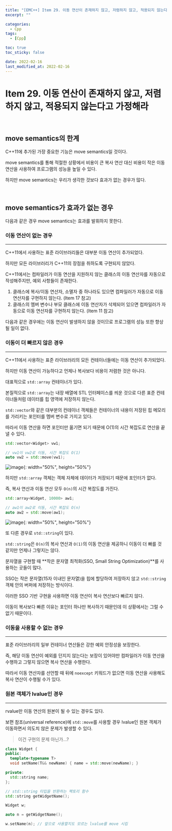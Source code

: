 ```yaml
---
title: "[EMC++] Item 29. 이동 연산이 존재하지 않고, 저렴하지 않고, 적용되지 않는다고 가정해라"
excerpt: ""

categories:
  - Cpp
tags:
  - [Cpp]

toc: true
toc_sticky: false

date: 2022-02-16
last_modified_at: 2022-02-16
---
```


# Item 29. 이동 연산이 존재하지 않고, 저렴하지 않고, 적용되지 않는다고 가정해라

<br>

## move semantics의 한계

C++11에 추가된 가장 중요한 기능은 move semantics일 것이다.

move semantics를 통해 적절한 상황에서 비용이 큰 복사 연산 대신 비용이 작은 이동 연산을 사용하여 프로그램의 성능을 높일 수 있다.

하지만 move semantics는 우리가 생각한 것보다 효과가 없는 경우가 많다.

<br>

## move semantics가 효과가 없는 경우

다음과 같은 경우 move semantics는 효과를 발휘하지 못한다.

### 이동 연산이 없는 경우
---
C++11에서 사용하는 표준 라이브러리들은 대부분 이동 연산이 추가되었다.

하지만 모든 라이브러리가 C++11의 장점을 취하도록 구현되지 않았다.

C++11에서는 컴파일러가 이동 연산을 지원하지 않는 클래스의 이동 연산자를 자동으로 작성해주지만, 예외 사항들이 존재한다.

1. 클래스에 복사/이동 연산자, 소멸자 중 하나라도 있으면 컴파일러가 자동으로 이동 연산자를 구현하지 않는다. (Item 17 참고)
2. 클래스의 멤버 변수나 부모 클래스에 이동 연산자가 삭제되어 있으면 컴파일러가 자동으로 이동 연산자를 구현하지 않는다. (Item 11 참고) 

다음과 같은 경우에는 이동 연산이 발생하지 않을 것이므로 프로그램의 성능 또한 향상될 일이 없다. 

### 이동이 더 빠르지 않은 경우
---
C++11에서 사용하는 표준 라이브러리의 모든 컨테이너들에는 이동 연산이 추가되었다.

하지만 이동 연산이 가능하다고 언제나 복사보다 비용이 저렴한 것은 아니다.

대표적으로 `std::array` 컨테이너가 있다.

본질적으로 `std::array`는 내장 배열에 STL 인터페이스를 씌운 것으로 다른 표준 컨테이너들처럼 데이터를 힙 영역에 저장하지 않는다.

`std::vector`와 같은 대부분의 컨테이너 객체들은 컨테이너의 내용이 저장된 힙 메모리를 가리키는 포인터를 멤버 변수로 가지고 있다.

따라서 이동 연산을 하면 포인터만 옮기면 되기 때문에 O(1)의 시간 복잡도로 연산을 끝낼 수 있다. 

```cpp
std::vector<Widget> vw1;

// vw1이 vw2로 이동, 시간 복잡도 O(1)
auto vw2 = std::move(vw1);
```

![image](https://user-images.githubusercontent.com/34677157/154296372-71c6a3b6-5467-46db-939e-a728e9048b90.png){: width="50%", height="50%"}

하지만 `std::array` 객체는 객체 자체에 데이터가 저장되기 때문에 포인터가 없다.

즉, 복사 연산과 이동 연산 모두 `O(n)`의 시간 복잡도를 가진다.

```cpp
std::array<Widget, 10000> aw1;

// aw1이 aw2로 이동, 시간 복잡도 O(n)
auto aw2 = std::move(aw1);
```

![image](https://user-images.githubusercontent.com/34677157/154296493-6a91373b-e4c2-4b6c-8b49-b34af8ff2669.png){: width="50%", height="50%"}

또 다른 경우로 `std::string`이 있다.

`std::string`은 `O(n)`의 복사 연산과 `O(1)`의 이동 연산을 제공하니 이동이 더 빠를 것 같지만 언제나 그렇지는 않다.

문자열을 구현할 때 **작은 문자열 최적화(SSO, Small String Optimization)**를 사용하는 곳들이 많다.

SSO는 작은 문자열(15자 이내인 문자열)을 힙에 할당하여 저장하지 않고 `std::string` 객체 안의 버퍼에 저장하는 방식이다.

이러한 SSO 기반 구현을 사용하면 이동 연산이 복사 연산보다 빠르지 않다.

이동이 복사보다 빠른 이유는 포인터 하나만 복사하기 때문인데 이 상황에서는 그럴 수 없기 때문이다.

### 이동을 사용할 수 없는 경우
---
표준 라이브러리의 일부 컨테이너 연산들은 강한 예외 안정성을 보장한다.

즉, 해당 이동 연산이 예외를 던지지 않는다는 보장이 있어야만 컴파일러가 이동 연산을 수행하고 그렇지 않으면 복사 연산을 수행한다.

따라서 이동 연산자를 선언할 때 뒤에 `noexcept` 키워드가 없으면 이동 연산을 사용해도 복사 연산이 수행될 수가 있다.

### 원본 객체가 lvalue인 경우
---
rvalue만 이동 연산의 원본이 될 수 있는 경우도 있다.

보편 참조(universal reference)에 `std::move`를 사용할 경우 lvalue인 원본 객체가 이동하면서 의도치 않은 문제가 발생할 수 있다.

> 이건 구현의 문제 아닌가...?

```cpp
class Widget {
public:
  template<typename T>
  void setName(T&& newName) { name = std::move(newName); }

private:
  std::string name;
};

// std::string 타입을 반환하는 팩토리 함수
std::string getWidgetName();

Widget w;

auto n = getWidgetName();

w.setName(n); // 앞으로 사용할지도 모르는 lvalue를 move 시킴
```

<br>